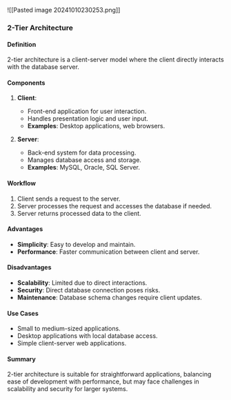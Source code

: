 ![[Pasted image 20241010230253.png]]
### 2-Tier Architecture

#### Definition
2-tier architecture is a client-server model where the client directly interacts with the database server.

#### Components
1. **Client**:
   - Front-end application for user interaction.
   - Handles presentation logic and user input.
   - **Examples**: Desktop applications, web browsers.

2. **Server**:
   - Back-end system for data processing.
   - Manages database access and storage.
   - **Examples**: MySQL, Oracle, SQL Server.

#### Workflow
1. Client sends a request to the server.
2. Server processes the request and accesses the database if needed.
3. Server returns processed data to the client.

#### Advantages
- **Simplicity**: Easy to develop and maintain.
- **Performance**: Faster communication between client and server.

#### Disadvantages
- **Scalability**: Limited due to direct interactions.
- **Security**: Direct database connection poses risks.
- **Maintenance**: Database schema changes require client updates.

#### Use Cases
- Small to medium-sized applications.
- Desktop applications with local database access.
- Simple client-server web applications.

#### Summary
2-tier architecture is suitable for straightforward applications, balancing ease of development with performance, but may face challenges in scalability and security for larger systems.
